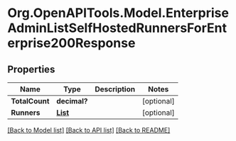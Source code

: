 # Org.OpenAPITools.Model.EnterpriseAdminListSelfHostedRunnersForEnterprise200Response

## Properties

Name | Type | Description | Notes
------------ | ------------- | ------------- | -------------
**TotalCount** | **decimal?** |  | [optional] 
**Runners** | [**List<SelfHostedRunners>**](SelfHostedRunners.md) |  | [optional] 

[[Back to Model list]](../README.md#documentation-for-models) [[Back to API list]](../README.md#documentation-for-api-endpoints) [[Back to README]](../README.md)

